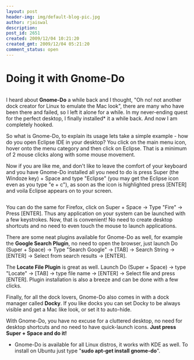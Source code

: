 ```yaml
---
layout: post
header-img: img/default-blog-pic.jpg
author: rjaiswal
description: 
post_id: 2651
created: 2009/12/04 10:21:20
created_gmt: 2009/12/04 05:21:20
comment_status: open
---
```


# Doing it with Gnome-Do

<p><img src="http://xebee.xebia.in/wp-content/uploads/2009/12/Gnome-Do.png" alt="" /></p>
<p>I heard about <strong>Gnome-Do</strong> a while back and I thought, "Oh no! not another dock creator for Linux to emulate the Mac look", there are many who have been there and failed, so I left it alone for a while. In my never-ending quest for the perfect desktop, I finally installed* it a while back. And now I am completely hooked.</p>
<!--more-->

<p>So what is Gnome-Do, to explain its usage lets take a simple example - how do you open Eclipse IDE in your desktop? You click on the main menu icon, hover onto the menu category and then click on Eclipse. That is a minimum of 2 mouse clicks along with some mouse movement.</p>
<p>Now if you are like me, and don't like to leave the comfort of your keyboard and you have Gnome-Do installed all you need to do is press Super (the Windoze key) + Space and type "Eclipse" (you may get the Eclipse icon even as you type "e + c"), as soon as the icon is highlighted press [ENTER] and voila Eclipse appears on to your screen.</p>
<p><img src="http://xebee.xebia.in/wp-content/uploads/2009/12/launching-eclipse.png" alt="" /></p>
<p>You can do the same for Firefox, click on Super + Space -&gt; Type "Fire" -&gt; Press [ENTER]. Thus any application on your system can be launched with a few keystrokes. Now, that is convenient! No need to create desktop shortcuts and no need to even touch the mouse to launch applications.</p>
<p>There are some neat plugins available for Gnome-Do as well, for example the <strong>Google Search Plugin</strong>, no need to open the browser, just launch Do (Super + Space) -&gt; Type "Search Google" -&gt; [TAB] -&gt; Search String -&gt; [ENTER] -&gt; Select from search results -&gt; [ENTER].</p>
<p>The <strong>Locate File Plugin</strong> is great as well. Launch Do (Super + Space) -&gt; type "Locate" -&gt; [TAB] -&gt; type file name -&gt; [ENTER] -&gt; Select file and press [ENTER]. Plugin installation is also a breeze and can be done with a few clicks.</p>
<p>Finally, for all the dock lovers, Gnome-Do also comes in with a dock manager called <strong>Docky</strong>. If you like docks you can set Docky to be always visible and get a Mac like look, or set it to auto-hide.</p>
<p>With Gnome-Do, you have no excuse for a cluttered desktop, no need for desktop shortcuts and no need to have quick-launch icons. <strong>Just press Super + Space and do it!</strong></p>
<ul>
<li>Gnome-Do is available for all Linux distros, it works with KDE as well. To install on Ubuntu just type "<strong>sudo apt-get install gnome-do</strong>".</li>
</ul>